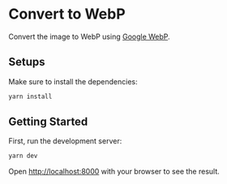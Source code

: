 # Convert to WebP

Convert the image to WebP using [Google WebP](https://developers.google.com/speed/webp).

## Setups

Make sure to install the dependencies:

```bash
yarn install
```

## Getting Started

First, run the development server:

```bash
yarn dev
```

Open [http://localhost:8000](http://localhost:8000) with your browser to see the result.
